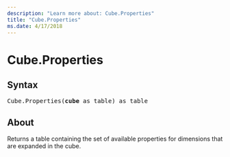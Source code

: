 ```yaml
---
description: "Learn more about: Cube.Properties"
title: "Cube.Properties"
ms.date: 4/17/2018
---
```

# Cube.Properties

## Syntax

<pre>
Cube.Properties(<b>cube</b> as table) as table
</pre>
  
## About  
Returns a table containing the set of available properties for dimensions that are expanded in the cube.
